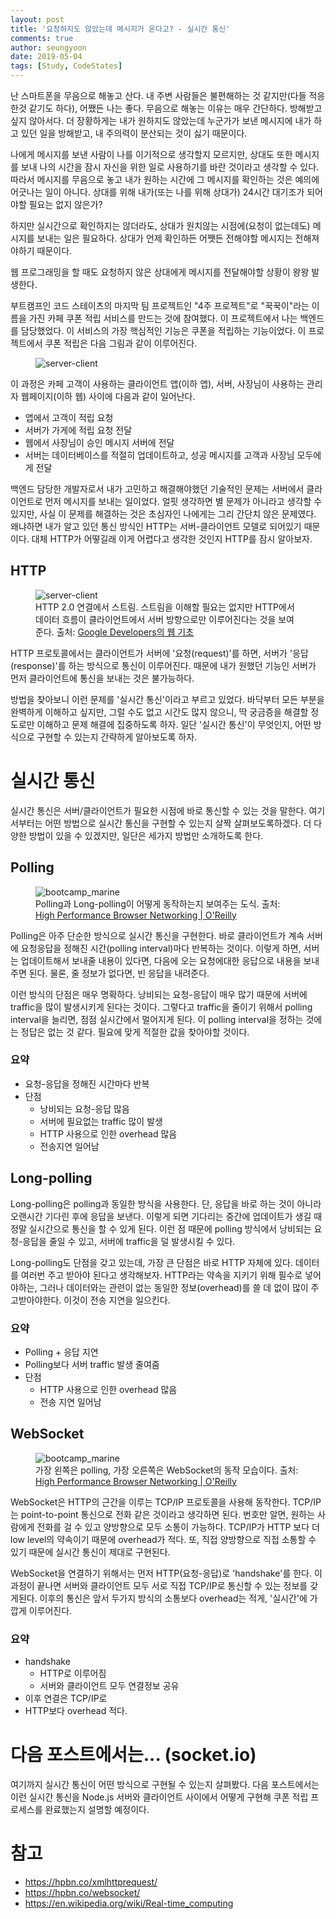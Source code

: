 ```yaml
---
layout: post
title: '요청하지도 않았는데 메시지가 온다고? - 실시간 통신'
comments: true
author: seungyoon
date: 2019-05-04
tags: [Study, CodeStates]
---
```


난 스마트폰을 무음으로 해놓고 산다.
내 주변 사람들은 불편해하는 것 같지만(다들 적응한것 같기도 하다), 어쨌든 나는 좋다.
무음으로 해놓는 이유는 매우 간단하다.
방해받고 싶지 않아서다.
더 장황하게는 내가 원하지도 않았는데 누군가가 보낸 메시지에 내가 하고 있던 일을 방해받고, 내 주의력이 분산되는 것이 싫기 때문이다.

나에게 메시지를 보낸 사람이 나를 이기적으로 생각할지 모르지만, 상대도 또한 메시지를 보내 나의 시간을 잠시 자신을 위한 일로 사용하기를 바란 것이라고 생각할 수 있다.
따라서 메시지를 무음으로 놓고 내가 원하는 시간에 그 메시지를 확인하는 것은 예의에 어긋나는 일이 아니다.
상대를 위해 내가(또는 나를 위해 상대가) 24시간 대기조가 되어야할 필요는 없지 않은가?

하지만 실시간으로 확인하지는 않더라도, 상대가 원치않는 시점에(요청이 없는데도) 메시지를 보내는 일은 필요하다.
상대가 언제 확인하든 어쨋든 전해야할 메시지는 전해져야하기 때문이다.

웹 프로그래밍을 할 때도 요청하지 않은 상대에게 메시지를 전달해야할 상황이 왕왕 발생한다.

부트캠프인 코드 스테이츠의 마지막 팀 프로젝트인 "4주 프로젝트"로 "꾹꾹이"라는 이름을 가진 카페 쿠폰 적립 서비스를 만드는 것에 참여했다.
이 프로젝트에서 나는 백엔드를 담당했었다.
이 서비스의 가장 핵심적인 기능은 쿠폰을 적립하는 기능이었다.
이 프로젝트에서 쿠폰 적립은 다음 그림과 같이 이루어진다.

<figure>
  <img src="/assets/figures/ggugx2_coupon.png" alt="server-client"/>
</figure>

이 과정은 카페 고객이 사용하는 클라이언트 앱(이하 앱), 서버, 사장님이 사용하는 관리자 웹페이지(이하 웹) 사이에 다음과 같이 일어난다.

- 앱에서 고객이 적립 요청
- 서버가 가게에 적립 요청 전달
- 웹에서 사장님이 승인 메시지 서버에 전달
- 서버는 데이터베이스를 적절히 업데이트하고, 성공 메시지를 고객과 사장님 모두에게 전달

백엔드 담당한 개발자로서 내가 고민하고 해결해야했던 기술적인 문제는 서버에서 클라이언트로 먼저 메시지를 보내는 일이었다.
얼핏 생각하면 별 문제가 아니라고 생각할 수 있지만,
사실 이 문제를 해결하는 것은 초심자인 나에게는 그리 간단치 않은 문제였다.
왜냐하면 내가 알고 있던 통신 방식인 HTTP는 서버-클라이언트 모델로 되어있기 때문이다.
대체 HTTP가 어떻길래 이게 어렵다고 생각한 것인지 HTTP를 잠시 알아보자.

## HTTP

<figure>
  <img src="https://developers.google.com/web/fundamentals/performance/http2/images/multiplexing01.svg" alt="server-client"/>
  <figcaption>HTTP 2.0 연결에서 스트림. 스트림을 이해할 필요는 없지만 HTTP에서 데이터 흐름이 클라이언트에서 서버 방향으로만 이루어진다는 것을 보여준다. 출처: <a href="https://developers.google.com/web/fundamentals/performance/http2/">Google Developers의 웹 기초</a> </figcaption>
</figure>

HTTP 프로토콜에서는 클라이언트가 서버에 '요청(request)'를 하면, 서버가 '응답(response)'를 하는 방식으로 통신이 이루어진다.
때문에 내가 원했던 기능인 서버가 먼저 클라이언트에 통신을 보내는 것은 불가능하다.

방법을 찾아보니 이런 문제를 '실시간 통신'이라고 부르고 있었다.
바닥부터 모든 부분을 완벽하게 이해하고 싶지만, 그럴 수도 없고 시간도 많지 않으니,
딱 궁금증을 해결할 정도로만 이해하고 문제 해결에 집중하도록 하자.
일단 '실시간 통신'이 무엇인지, 어떤 방식으로 구현할 수 있는지 간략하게 알아보도록 하자.

# 실시간 통신

실시간 통신은 서버/클라이언트가 필요한 시점에 바로 통신할 수 있는 것을 말한다.
여기서부터는 어떤 방법으로 실시간 통신을 구현할 수 있는지 살짝 살펴보도록하겠다.
더 다양한 방법이 있을 수 있겠지만, 일단은 세가지 방법만 소개하도록 한다.

## Polling

<figure>
  <img src="https://hpbn.co/assets/diagrams/4ee6145071a2992920f9681c069824a4.svg" alt="bootcamp_marine"/>
  <figcaption>Polling과 Long-polling이 어떻게 동작하는지 보여주는 도식. 출처: <a href="https://hpbn.co/xmlhttprequest/">High Performance Browser Networking | O'Reilly</a> </figcaption>
</figure>

Polling은 아주 단순한 방식으로 실시간 통신을 구현한다.
바로 클라이언트가 계속 서버에 요청응답을 정해진 시간(polling interval)마다 반복하는 것이다.
이렇게 하면, 서버는 업데이트해서 보내줄 내용이 있다면, 다음에 오는 요청에대한 응답으로 내용을 보내주면 된다.
물론, 줄 정보가 없다면, 빈 응답을 내려준다.

이런 방식의 단점은 매우 명확하다.
낭비되는 요청-응답이 매우 많기 때문에 서버에 traffic을 많이 발생시키게 된다는 것이다.
그렇다고 traffic을 줄이기 위해서 polling interval을 늘리면, 점점 실시간에서 멀어지게 된다. 이 polling interval을 정하는 것에는 정답은 없는 것 같다. 필요에 맞게 적절한 값을 찾아야할 것이다.

### 요약

- 요청-응답을 정해진 시간마다 반복
- 단점
  - 낭비되는 요청-응답 많음
  - 서버에 필요없는 traffic 많이 발생
  - HTTP 사용으로 인한 overhead 많음
  - 전송지연 일어남

## Long-polling

Long-polling은 polling과 동일한 방식을 사용한다.
단, 응답을 바로 하는 것이 아니라 오랜시간 기다린 후에 응답을 보낸다.
이렇게 되면 기다리는 중간에 업데이트가 생길 때 정말 실시간으로 통신을 할 수 있게 된다.
이런 점 때문에 polling 방식에서 낭비되는 요청-응답을 줄일 수 있고, 서버에 traffic을 덜 발생시킬 수 있다.

Long-polling도 단점을 갖고 있는데, 가장 큰 단점은 바로 HTTP 자체에 있다.
데이터를 여러번 주고 받아야 된다고 생각해보자.
HTTP라는 약속을 지키기 위해 필수로 넣어야하는, 그러나 데이터와는 관련이 없는 동일한 정보(overhead)를 쓸 데 없이 많이 주고받아야한다.
이것이 전송 지연을 일으킨다.

### 요약

- Polling + 응답 지연
- Polling보다 서버 traffic 발생 줄여줌
- 단점
  - HTTP 사용으로 인한 overhead 많음
  - 전송 지연 일어남

## WebSocket

<figure>
  <img src="https://hpbn.co/assets/diagrams/1a8db2948eb2aad0dd47470c6c011a42.svg" alt="bootcamp_marine"/>
  <figcaption>가장 왼쪽은 polling, 가장 오른쪽은 WebSocket의 동작 모습이다. 출처: <a href="https://hpbn.co/websocket/">High Performance Browser Networking | O'Reilly</a> </figcaption>
</figure>

WebSocket은 HTTP의 근간을 이루는 TCP/IP 프로토콜을 사용해 동작한다.
TCP/IP는 point-to-point 통신으로 전화 같은 것이라고 생각하면 된다.
번호만 알면, 원하는 사람에게 전화를 걸 수 있고 양방향으로 모두 소통이 가능하다.
TCP/IP가 HTTP 보다 더 low level의 약속이기 때문에 overhead가 적다.
또, 직접 양방향으로 직접 소통할 수 있기 때문에 실시간 통신이 제대로 구현된다.

WebSocket을 연결하기 위해서는 먼저 HTTP(요청-응답)로 'handshake'를 한다.
이 과정이 끝나면 서버와 클라이언트 모두 서로 직접 TCP/IP로 통신할 수 있는 정보를 갖게된다.
이후의 통신은 앞서 두가지 방식의 소통보다 overhead는 적게, '실시간'에 가깝게 이루어진다.

### 요약

- handshake
  - HTTP로 이루어짐
  - 서버와 클라이언트 모두 연결정보 공유
- 이후 연결은 TCP/IP로
- HTTP보다 overhead 적다.

# 다음 포스트에서는... (socket.io)

여기까지 실시간 통신이 어떤 방식으로 구현될 수 있는지 살펴봤다.
다음 포스트에서는 이런 실시간 통신을 Node.js 서버와 클라이언트 사이에서 어떻게 구현해 쿠폰 적립 프로세스를 완료했는지 설명할 예정이다.

# 참고

- https://hpbn.co/xmlhttprequest/
- https://hpbn.co/websocket/
- https://en.wikipedia.org/wiki/Real-time_computing
